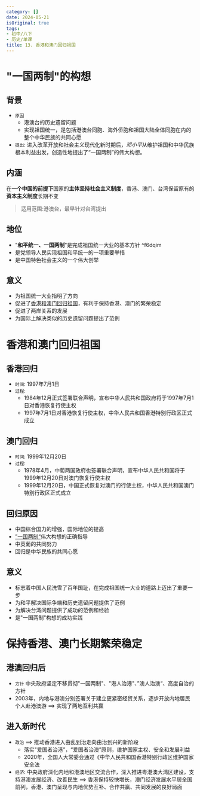 ```yaml
---
category: []
date: 2024-05-21
isOriginal: true
tags:
- 初中/八下
- 历史/单课
title: 13. 香港和澳门回归祖国
---
```

# "一国两制"的构想

## 背景
- `原因`
    - 港澳台的历史遗留问题
    - 实现祖国统一，是包括港澳台同胞、海外侨胞和祖国大陆全体同胞在内的整个中华民族的共同心愿
- `提出`: 进入改革开放和社会主义现代化新时期后，*邓小平*从维护祖国和中华民族根本利益出发，创造性地提出了“一国两制”的伟大构想。
## 内涵
在**一个中国的前提下**国家的**主体坚持社会主义制度**，香港、澳门、台湾保留原有的**资本主义制度**长期不变

> 适用范围:港澳台，最早针对台湾提出

## 地位
- "**和平统一、一国两制**"是完成祖国统一大业的基本方针 ^f6dqim
- 是党领导人民实现祖国和平统一的一项重要举措
- 是中国特色社会主义的一个伟大创举
## 意义
- 为祖国统一大业指明了方向
- 促进了[香港和澳门回归祖国](#香港和澳门回归祖国)，有利于保持香港、澳门的繁荣稳定
- 促进了两岸关系的发展
- 为国际上解决类似的历史遗留问题提出了范例
# 香港和澳门回归祖国
## 香港回归
- `时间`: 1997年7月1日
- `过程`:
    - 1984年12月正式签署联合声明，宣布中华人民共和国政府将于1997年7月1日对香港恢复行使主权
    - 1997年7月1日对香港恢复行使主权，中华人民共和国香港特别行政区正式成立
## 澳门回归
- `时间`: 1999年12月20日
- `过程`:
    - 1978年4月，中葡两国政府也签署联合声明，宣布中华人民共和国将于1999年12月20日对澳门恢复行使主权
    - 1999年12月20日，中国正式恢复对澳门的行使主权，中华人民共和国澳门特别行政区正式成立
## 回归原因
- 中国综合国力的增强，国际地位的提高
- [ ”一国两制“](#"一国两制"的构想 )伟大构想的正确指导
- 中英葡的共同努力
- 回归是中华民族的共同心愿
## 意义
- 标志着中国人民洗雪了百年国耻，在完成祖国统一大业的道路上迈出了重要一步
- 为和平解决国际争端和历史遗留问题提供了范例
- 为解决台湾问题提供了成功的范例和经验
- 是"一国两制"构想的成功实践
# 保持香港、澳门长期繁荣稳定
## 港澳回归后
- `方针` 中央政府坚定不移贯彻"一国两制"、"港人治港"、”澳人治澳“、高度自治的方针
- 2003年，内地与港澳分别签署关于建立更紧密经贸关系，逐步开放内地居民个人赴港澳游 ==> 实现了两地互利共赢
## 进入新时代
- `政治` ==> 推动香港进入由乱到治走向由治到兴的新阶段
    - 落实"爱国者治港”，“爱国者治澳”原则，维护国家主权、安全和发展利益
    - 2020年，全国人大常委会通过《中华人民共和国香港特别行政区维护国家安全法
- `经济`: 中央政府深化内地和港澳地区交流合作，深入推进粤港澳大湾区建设，支持港澳发展经济、改善民生 ==> 香港保持较快增长，澳门经济发展水平居全国前列，香港、澳门呈现与内地优势互补、合作共赢、共同发展的良好局面